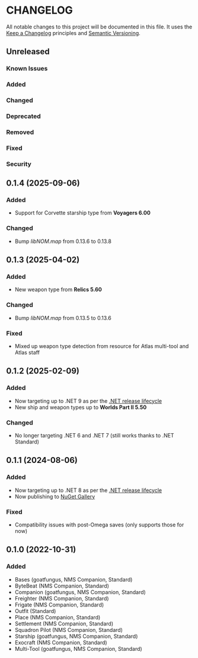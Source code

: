 # CHANGELOG

All notable changes to this project will be documented in this file. It uses the
[Keep a Changelog](http://keepachangelog.com/en/1.0.0/) principles and
[Semantic Versioning](https://semver.org/).

## Unreleased

### Known Issues
### Added
### Changed
### Deprecated
### Removed
### Fixed
### Security

## 0.1.4 (2025-09-06)

### Added
* Support for Corvette starship type from **Voyagers 6.00**

### Changed
* Bump *libNOM.map* from 0.13.6 to 0.13.8

## 0.1.3 (2025-04-02)

### Added
* New weapon type from **Relics 5.60**

### Changed
* Bump *libNOM.map* from 0.13.5 to 0.13.6

### Fixed
* Mixed up weapon type detection from resource for Atlas multi-tool and Atlas staff

## 0.1.2 (2025-02-09)

### Added
* Now targeting up to .NET 9 as per the [.NET release lifecycle](https://dotnet.microsoft.com/en-us/platform/support/policy/dotnet-core)
* New ship and weapon types up to **Worlds Part II 5.50**

### Changed
* No longer targeting .NET 6 and .NET 7 (still works thanks to .NET Standard)

## 0.1.1 (2024-08-06)

### Added
* Now targeting up to .NET 8 as per the [.NET release lifecycle](https://dotnet.microsoft.com/en-us/platform/support/policy/dotnet-core)
* Now publishing to [NuGet Gallery](https://www.nuget.org/packages/libNOM.collect)

### Fixed
* Compatibility issues with post-Omega saves (only supports those for now)

## 0.1.0 (2022-10-31)

### Added
* Bases (goatfungus, NMS Companion, Standard)
* ByteBeat (NMS Companion, Standard)
* Companion (goatfungus, NMS Companion, Standard)
* Freighter (NMS Companion, Standard)
* Frigate (NMS Companion, Standard)
* Outfit (Standard)
* Place (NMS Companion, Standard)
* Settlement (NMS Companion, Standard)
* Squadron Pilot (NMS Companion, Standard)
* Starship (goatfungus, NMS Companion, Standard)
* Exocraft (NMS Companion, Standard)
* Multi-Tool (goatfungus, NMS Companion, Standard)

